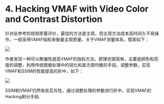 # 4. Hacking VMAF with Video Color and Contrast Distortion

针对全参考的视频质量评价，最佳的方法是主观，但主观方法成本高时间久不易操作，一般采用VMAF指标来衡量主观质量，关于VMAF测量体系，框架如下：

![](https://img2020.cnblogs.com/blog/1870671/202005/1870671-20200526220558539-348304665.png)

作者发现一种可以欺骗性提高VMAF的指标方法，原理也很简单，主要是颜色和亮度的调整，利用传统图像处理中的锐化和直方图均衡的手段，调整参数，实现VMAF和SSIM的性能提高的折中，如下：

![](https://img2020.cnblogs.com/blog/1870671/202005/1870671-20200526221013987-2058145122.png)

SSIM和VMAF仍然有些互斥性，通过调整处理的参数进行折中，实现VMAF的Hacking刷分手段.